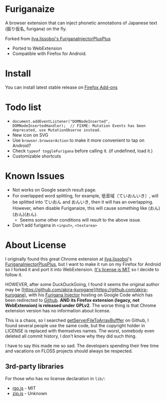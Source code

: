 # Furiganaize

A browser extension that can inject phonetic annotations of Japanese text (振り仮名, furigana) on the fly.

Forked from [ilya.lissoboi's FuriganaInjectorPlusPlus](https://github.com/ilyalissoboi/FuriganaInjectorPlusPlus)

- Ported to WebExtension
- Compatible with Firefox for Android.

# Install
You can install latest stable release on [Firefox Add-ons](https://addons.mozilla.org/en-US/firefox/addon/furiganaize/)

# Todo list
- `document.addEventListener("DOMNodeInserted", DOMNodeInsertedHandler);  // FIXME: Mutation Events has been deprecated, use MutationObserve instead.`
- New icon on SVG
- Use `browser.browserAction` to make it more convenient to tap on Android?
- Check `typeof toggleFurigana` before calling it. (if undefined, load it.)
- Customizable shortcuts

# Known Issues
- Not works on Google search result page.
- For overlapped word splitting, for example, 低音域（ていおんいき）, will be splitted into ていおん and おんいき, then it will has an overlapping. However, when disable Furiganaize, this will cause something like (おん)(おん)(おん).
  - Seems some other conditions will result to the above issue.
- Don't add furigana in `<input>`, `<textarea>`


# About License
I originally found this great Chrome extension at [ilya.lissoboi](https://github.com/ilyalissoboi)'s [FuriganaInjectorPlusPlus](https://github.com/ilyalissoboi/FuriganaInjectorPlusPlus), but I want to make it run on my Firefox for Android so I forked it and port it into WebExtension. [It's license is MIT](https://github.com/ilyalissoboi/FuriganaInjectorPlusPlus/blob/master/LICENSE) so I decide to follow it.

HOWEVER, after some DuckDuckGoing, I found it seems the original author may be [https://github.com/akira-kurogane](https://github.com/akira-kurogane), with his [Furigana Injector](http://code.google.com/p/furigana-injector/) hosting on Google Code which has been redirected to [Github](https://github.com/akira-kurogane/furigana-injector). **AND its Firefox extension (legacy, not WebExtension) is released under GPLv2**. The worse thing is that Chrome extension version has no information about license.

This is a chaos, so I searched [getServerFileToArrayBufffer](https://github.com/search?q=getServerFileToArrayBufffer) on Github, I found several people use the same code, but the copyright holder in LICENSE is replaced with themselves names. The worst, somebody even deleted all commit history, I don't know why they did such thing.

I have to say this made me so sad. The developers spending their free time and vacations on FLOSS projects should always be respected.

## 3rd-party libraries
For those who has no license declaration in `lib/`:
- [igo.js](https://github.com/shogo82148/igo-javascript) - MIT
- [zip.js](https://github.com/shogo82148/zipjs) - Unknown
